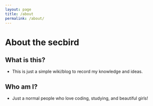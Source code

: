 ```yaml
---
layout: page
title: /about
permalink: /about/
---
```


# About the secbird

## What is this?
+ This is just a simple wiki/blog to record my knowledge and ideas.

## Who am I?
+ Just a normal people who love coding, studying, and beautiful girls!
